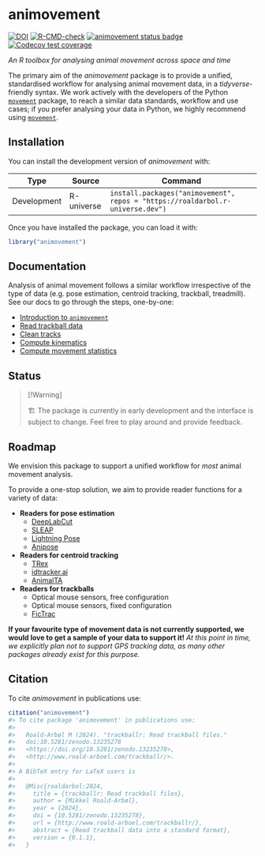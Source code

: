 
<!-- README.md is generated from README.Rmd. Please edit that file -->

# animovement

<!-- badges: start -->

[![DOI](https://zenodo.org/badge/773406370.svg)](https://zenodo.org/doi/10.5281/zenodo.13235277)
[![R-CMD-check](https://github.com/roaldarbol/animovement/actions/workflows/R-CMD-check.yaml/badge.svg)](https://github.com/roaldarbol/animovement/actions/workflows/R-CMD-check.yaml)
[![animovement status
badge](https://roaldarbol.r-universe.dev/badges/animovement)](https://roaldarbol.r-universe.dev)
[![Codecov test
coverage](https://codecov.io/gh/roaldarbol/animovement/graph/badge.svg)](https://app.codecov.io/gh/roaldarbol/animovement)
<!-- badges: end -->

*An R toolbox for analysing animal movement across space and time*

The primary aim of the *animovement* package is to provide a unified,
standardised workflow for analysing animal movement data, in a
*tidyverse*-friendly syntax. We work actively with the developers of the
Python [`movement`](https://movement.neuroinformatics.dev/) package, to
reach a similar data standards, workflow and use cases; if you prefer
analysing your data in Python, we highly recommend using
[`movement`](https://movement.neuroinformatics.dev/).

## Installation

You can install the development version of *animovement* with:

| Type | Source | Command |
|----|----|----|
| Development | R-universe | `install.packages("animovement", repos = "https://roaldarbol.r-universe.dev")` |

Once you have installed the package, you can load it with:

``` r
library("animovement")
```

## Documentation

Analysis of animal movement follows a similar workflow irrespective of
the type of data (e.g. pose estimation, centroid tracking, trackball,
treadmill). See our docs to go through the steps, one-by-one:

- [Introduction to
  `animovement`](https://www.roald-arboel.com/animovement/articles/Introduction-to-animovement.html)
- [Read trackball
  data](https://www.roald-arboel.com/animovement/articles/Read-trackball-data.html)
- [Clean
  tracks](https://www.roald-arboel.com/animovement/articles/Clean-tracks.html)
- [Compute
  kinematics](https://www.roald-arboel.com/animovement/articles/Compute-kinematics.html)
- [Compute movement
  statistics](https://www.roald-arboel.com/animovement/articles/Compute-movement-statistics.html)

## Status

> \[!Warning\]
>
> 🏗️ The package is currently in early development and the interface is
> subject to change. Feel free to play around and provide feedback.

## Roadmap

We envision this package to support a unified workflow for *most* animal
movement analysis.

To provide a one-stop solution, we aim to provide reader functions for a
variety of data:

- **Readers for pose estimation**
  - [DeepLabCut](https://deeplabcut.github.io/DeepLabCut/README.html)
  - [SLEAP](https://sleap.ai/)
  - [Lightning Pose](https://lightning-pose.readthedocs.io/en/latest/)
  - [Anipose](https://anipose.readthedocs.io/en/latest/)
- **Readers for centroid tracking**
  - [TRex](https://trex.run/)
  - [idtracker.ai](https://idtracker.ai/latest/)
  - [AnimalTA](http://vchiara.eu/index.php/animalta)
- **Readers for trackballs**
  - Optical mouse sensors, free configuration
  - Optical mouse sensors, fixed configuration
  - [FicTrac](https://github.com/rjdmoore/fictrac)

**If your favourite type of movement data is not currently supported, we
would love to get a sample of your data to support it!** *At this point
in time, we explicitly plan not to support GPS tracking data, as many
other packages already exist for this purpose.*

## Citation

To cite *animovement* in publications use:

``` r
citation("animovement")
#> To cite package 'animovement' in publications use:
#> 
#>   Roald-Arbøl M (2024). "trackballr: Read trackball files."
#>   doi:10.5281/zenodo.13235278
#>   <https://doi.org/10.5281/zenodo.13235278>,
#>   <http://www.roald-arboel.com/trackballr/>.
#> 
#> A BibTeX entry for LaTeX users is
#> 
#>   @Misc{roaldarbol:2024,
#>     title = {trackballr: Read trackball files},
#>     author = {Mikkel Roald-Arbøl},
#>     year = {2024},
#>     doi = {10.5281/zenodo.13235278},
#>     url = {http://www.roald-arboel.com/trackballr/},
#>     abstract = {Read trackball data into a standard format},
#>     version = {0.1.1},
#>   }
```
